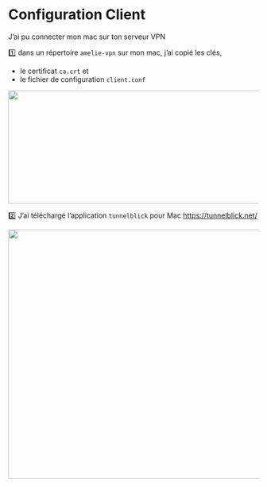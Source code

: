 # Configuration Client

J’ai pu connecter mon mac sur ton serveur VPN
 
:one: dans un répertoire `amelie-vpn` sur mon mac, j’ai copié les clés, 
* le certificat `ca.crt` et 
* le fichier de configuration `client.conf` 

<image src ="images/image001.png" width="561" height="228"></image>

:two: J’ai téléchargé l’application `tunnelblick` pour Mac https://tunnelblick.net/

<image src ="images/image002.png" width="846" height="502"></image>


